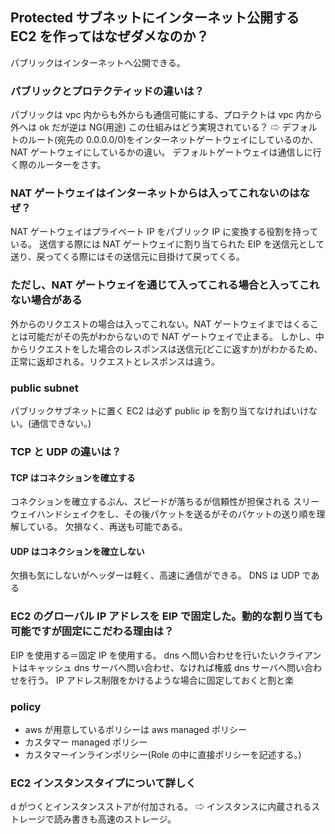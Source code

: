 ## Protected サブネットにインターネット公開する EC2 を作ってはなぜダメなのか？

パブリックはインターネットへ公開できる。

### パブリックとプロテクティッドの違いは？

パブリックは vpc 内からも外からも通信可能にする、プロテクトは vpc 内から外へは ok だが逆は NG(用途)
この仕組みはどう実現されている？
⇨ デフォルトのルート(宛先の 0.0.0.0/0)をインターネットゲートウェイにしているのか、NAT ゲートウェイにしているかの違い。
デフォルトゲートウェイは通信しに行く際のルーターをさす。

### NAT ゲートウェイはインターネットからは入ってこれないのはなぜ？

NAT ゲートウェイはプライベート IP をパブリック IP に変換する役割を持っている。
送信する際には NAT ゲートウェイに割り当てられた EIP を送信元として送り、戻ってくる際にはその送信元に目掛けて戻ってくる。

### ただし、NAT ゲートウェイを通じて入ってこれる場合と入ってこれない場合がある

外からのリクエストの場合は入ってこれない。NAT ゲートウェイまではくることは可能だがその先がわからないので NAT ゲートウェイで止まる。
しかし、中からリクエストをした場合のレスポンスは送信元(どこに返すか)がわかるため、正常に返却される。リクエストとレスポンスは違う。

### public subnet

パブリックサブネットに置く EC2 は必ず public ip を割り当てなければいけない。(通信できない。)

### TCP と UDP の違いは？

#### TCP はコネクションを確立する

コネクションを確立するぶん、スピードが落ちるが信頼性が担保される
スリーウェイハンドシェイクをし、その後パケットを送るがそのパケットの送り順を理解している。
欠損なく、再送も可能である。

#### UDP はコネクションを確立しない

欠損も気にしないがヘッダーは軽く、高速に通信ができる。
DNS は UDP である

### EC2 のグローバル IP アドレスを EIP で固定した。動的な割り当ても可能ですが固定にこだわる理由は？

EIP を使用する＝固定 IP を使用する。
dns へ問い合わせを行いたいクライアントはキャッシュ dns サーバへ問い合わせ、なければ権威 dns サーバへ問い合わせを行う。
IP アドレス制限をかけるような場合に固定しておくと割と楽

### policy

- aws が用意しているポリシーは aws managed ポリシー
- カスタマー managed ポリシー
- カスタマーインラインポリシー(Role の中に直接ポリシーを記述する。)

### EC2 インスタンスタイプについて詳しく

d がつくとインスタンスストアが付加される。
⇨ インスタンスに内蔵されるストレージで読み書きも高速のストレージ。



